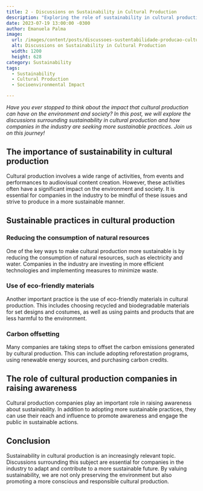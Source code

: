 ```yaml
---
title: 2 - Discussions on Sustainability in Cultural Production
description: "Exploring the role of sustainability in cultural production and its impact on the environment and society."
date: 2023-07-19 13:00:00 -0300
author: Emanuela Palma
image:
  url: /images/content/posts/discussoes-sustentabilidade-producao-cultural.jpg
  alt: Discussions on Sustainability in Cultural Production
  width: 1200
  height: 628
category: Sustainability
tags:
  - Sustainability
  - Cultural Production
  - Socioenvironmental Impact

---
```


*Have you ever stopped to think about the impact that cultural production can have on the environment and society? In this post, we will explore the discussions surrounding sustainability in cultural production and how companies in the industry are seeking more sustainable practices. Join us on this journey!*

## The importance of sustainability in cultural production

Cultural production involves a wide range of activities, from events and performances to audiovisual content creation. However, these activities often have a significant impact on the environment and society. It is essential for companies in the industry to be mindful of these issues and strive to produce in a more sustainable manner.

## Sustainable practices in cultural production

### Reducing the consumption of natural resources

One of the key ways to make cultural production more sustainable is by reducing the consumption of natural resources, such as electricity and water. Companies in the industry are investing in more efficient technologies and implementing measures to minimize waste.

### Use of eco-friendly materials

Another important practice is the use of eco-friendly materials in cultural production. This includes choosing recycled and biodegradable materials for set designs and costumes, as well as using paints and products that are less harmful to the environment.

### Carbon offsetting

Many companies are taking steps to offset the carbon emissions generated by cultural production. This can include adopting reforestation programs, using renewable energy sources, and purchasing carbon credits.

## The role of cultural production companies in raising awareness

Cultural production companies play an important role in raising awareness about sustainability. In addition to adopting more sustainable practices, they can use their reach and influence to promote awareness and engage the public in sustainable actions.

## Conclusion

Sustainability in cultural production is an increasingly relevant topic. Discussions surrounding this subject are essential for companies in the industry to adapt and contribute to a more sustainable future. By valuing sustainability, we are not only preserving the environment but also promoting a more conscious and responsible cultural production.
